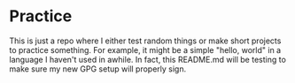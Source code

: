 # Practice

This is just a repo where I either test random things or make short projects to practice something. For example, it might be a simple "hello, world" in a language I haven't used in awhile. In fact, this README.md will be testing to make sure my new GPG setup will properly sign.

